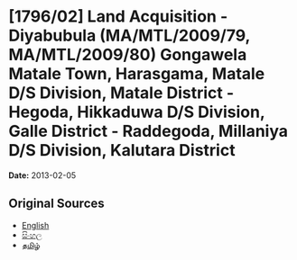 # [1796/02] Land Acquisition - Diyabubula (MA/MTL/2009/79, MA/MTL/2009/80) Gongawela Matale Town, Harasgama, Matale D/S Division, Matale District - Hegoda, Hikkaduwa D/S Division, Galle District - Raddegoda, Millaniya D/S Division, Kalutara District

**Date:** 2013-02-05

## Original Sources

- [English](https://documents.gov.lk/view/extra-gazettes/2013/2/1796-02_E.pdf)
- [සිංහල](https://documents.gov.lk/view/extra-gazettes/2013/2/1796-02_S.pdf)
- [தமிழ்](https://documents.gov.lk/view/extra-gazettes/2013/2/1796-02_T.pdf)
